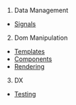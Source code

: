 1. Data Management
- [Signals](./signals.md)
2. Dom Manipulation
- [Templates](./templates.md)
- [Components](./components.md)
- [Rendering](./rendering.md)
3. DX
- [Testing](./testing.md)